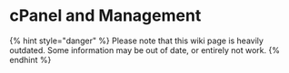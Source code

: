 # cPanel and Management

{% hint style="danger" %}
Please note that this wiki page is heavily outdated. Some information may be out of date, or entirely not work.
{% endhint %}

